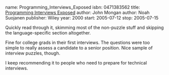 name: Programming_Interviews_Exposed
isbn: 0471383562
title: [Programming Interviews Exposed](http://amzn.com/0471383562)
author: John Mongan
author: Noah Suojanen
publisher: Wiley
year: 2000
start: 2005-07-12
stop: 2005-07-15

Quickly read through it, skimming most of the non-puzzle stuff
and skipping the language-specific section altogether.

Fine for college grads in their first interviews.  The questions
were too simple to really assess a candidate to a senior position.
Nice sample of interview puzzles, though.

I keep recommending it to people who need to prepare for
technical interviews.
